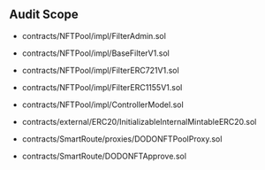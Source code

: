 ## Audit Scope

- contracts/NFTPool/impl/FilterAdmin.sol

- contracts/NFTPool/impl/BaseFilterV1.sol

- contracts/NFTPool/impl/FilterERC721V1.sol

- contracts/NFTPool/impl/FilterERC1155V1.sol

- contracts/NFTPool/impl/ControllerModel.sol

- contracts/external/ERC20/InitializableInternalMintableERC20.sol

- contracts/SmartRoute/proxies/DODONFTPoolProxy.sol

- contracts/SmartRoute/DODONFTApprove.sol


